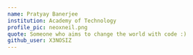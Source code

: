 ```yaml
---
name: Pratyay Banerjee
institution: Academy of Technology
profile_pic: neoxneil.png
quote: Someone who aims to change the world with code :)
github_user: X3NOSIZ
---
```


